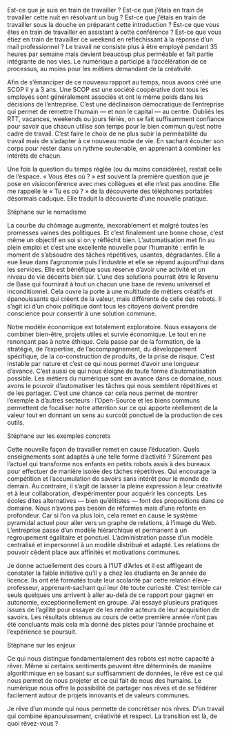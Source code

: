 Est-ce que je suis en train de travailler ? Est-ce que j’étais en train de travailler cette nuit en résolvant un bug ? Est-ce que j’étais en train de travailler sous la douche en préparant cette introduction ? Est-ce que vous êtes en train de travailler en assistant à cette conférence ? Est-ce que vous étiez en train de travailler ce weekend en réfléchissant à la réponse d’un mail professionnel ? Le travail ne consiste plus à être employé pendant 35 heures par semaine mais devient beaucoup
plus perméable et fait partie intégrante de nos vies. Le numérique a participé à l’accélération de ce processus, au moins pour les métiers demandant de la créativité.

Afin de s’émanciper de ce nouveau rapport au temps, nous avons créé une SCOP il y a 3 ans. Une SCOP est une société coopérative dont tous les employés sont généralement associés et ont le même poids dans les décisions de l’entreprise. C’est une déclinaison démocratique de l’entreprise qui permet de remettre l’humain — et non le capital — au centre. Oubliés les RTT, vacances, weekends ou jours fériés, on se fait suffisamment confiance pour savoir que chacun utilise son temps pour le
bien commun qu’est notre cadre de travail. C’est faire le choix de ne plus subir la perméabilité du travail mais de s’adapter à ce nouveau mode de vie. En sachant écouter son corps pour rester dans un rythme soutenable, en apprenant à combiner les intérêts de chacun.

Une fois la question du temps réglée (ou du moins considérée), restait celle de l’espace. « Vous êtes où ? » est souvent la première question que je pose en visioconférence avec mes collègues et elle n’est pas anodine. Elle me rappelle le « Tu es où ? » de la découverte des téléphones portables désormais caduque. Elle traduit la découverte d’une nouvelle pratique.

Stéphane sur le nomadisme

La courbe du chômage augmente, inexorablement et malgré toutes les promesses vaines des politiques. Et c’est finalement une bonne chose, c’est même un objectif en soi si on y réfléchit bien. L’automatisation met fin au plein emploi et c’est une excellente nouvelle pour l’humanité : enfin le moment de s’absoudre des tâches répétitives, usantes, dégradantes. Elle a eue lieue dans l’agronomie puis l’industrie et elle se répand aujourd’hui dans les services. Elle est bénéfique sous réserve
d’avoir une activité et un niveau de vie décents bien sûr. L’une des solutions pourrait être le Revenu de Base qui fournirait à tout un chacun une base de revenu universel et inconditionnel. Cela ouvre la porte à une multitude de métiers créatifs et épanouissants qui créent de la valeur, mais différente de celle des robots. Il s’agit ici d’un choix politique dont tous les citoyens doivent prendre conscience pour consentir à une solution commune.

Notre modèle économique est totalement exploratoire. Nous essayons de combiner bien-être, projets utiles et survie économique. Le tout en ne renonçant pas à notre éthique. Cela passe par de la formation, de la stratégie, de l’expertise, de l’accompagnement, du développement spécifique, de la co-construction de produits, de la prise de risque. C’est instable par nature et c’est ce qui nous permet d’avoir une longueur d’avance. C’est aussi ce qui nous éloigne de toute forme d’automatisation
possible. Les métiers du numérique sont en avance dans ce domaine, nous avons le pouvoir d’automatiser les tâches qui nous semblent répétitives et de les partager. C’est une chance car cela nous permet de montrer l’exemple à d’autres secteurs : l’Open-Source et les biens communs permettent de focaliser notre attention sur ce qui apporte réellement de la valeur tout en donnant un sens au surcoût ponctuel de la production de ces outils.

Stéphane sur les exemples concrets

Cette nouvelle façon de travailler remet en cause l’éducation. Quels enseignements sont adaptés à une telle forme d’activité ? Sûrement pas l’actuel qui transforme nos enfants en petits robots assis à des bureaux pour effectuer de manière isolée des tâches répétitives. Qui encourage la compétition et l’accumulation de savoirs sans intérêt pour le monde de demain. Au contraire, il s’agit de laisser la pleine expression à leur créativité et à leur collaboration, d’expérimenter pour
acquérir les concepts. Les écoles dites alternatives — bien qu’élitistes — font des propositions dans ce domaine. Nous n’avons pas besoin de réformes mais d’une refonte en profondeur. Car si l’on va plus loin, cela remet en cause le système pyramidal actuel pour aller vers un graphe de relations, à l’image du Web. L’entreprise passe d’un modèle hiérarchique et permanent à un regroupement égalitaire et ponctuel. L’administration passe d’un modèle centralisé et impersonnel à un modèle distribué
et adapté. Les relations de pouvoir cèdent place aux affinités et motivations communes.

Je donne actuellement des cours à l’IUT d’Arles et il est affligeant de constater la faible initiative qu’il y a chez les étudiants en 3e année de licence. Ils ont été formatés toute leur scolarité par cette relation élève-professeur, apprenant-sachant qui leur ôte toute curiosité. C’est terrible car seuls quelques uns arrivent à aller au-delà de ce rapport pour gagner en autonomie, exceptionnellement en groupe. J’ai essayé plusieurs pratiques issues de l’agilité pour essayer de les rendre
acteurs de leur acquisition de savoirs. Les résultats obtenus au cours de cette première année n’ont pas été concluants mais cela m’a donné des pistes pour l’année prochaine et l’expérience se poursuit.

Stéphane sur les enjeux

Ce qui nous distingue fondamentalement des robots est notre capacité à rêver. Même si certains sentiments peuvent être déterminés de manière algorithmique en se basant sur suffisamment de données, le rêve est ce qui nous permet de nous projeter et ce qui fait de nous des humains. Le numérique nous offre la possibilité de partager nos rêves et de se fédérer facilement autour de projets innovants et de valeurs communes.

Je rêve d’un monde qui nous permette de concrétiser nos rêves. D’un travail qui combine épanouissement, créativité et respect. La transition est là, de quoi rêvez-vous ?
